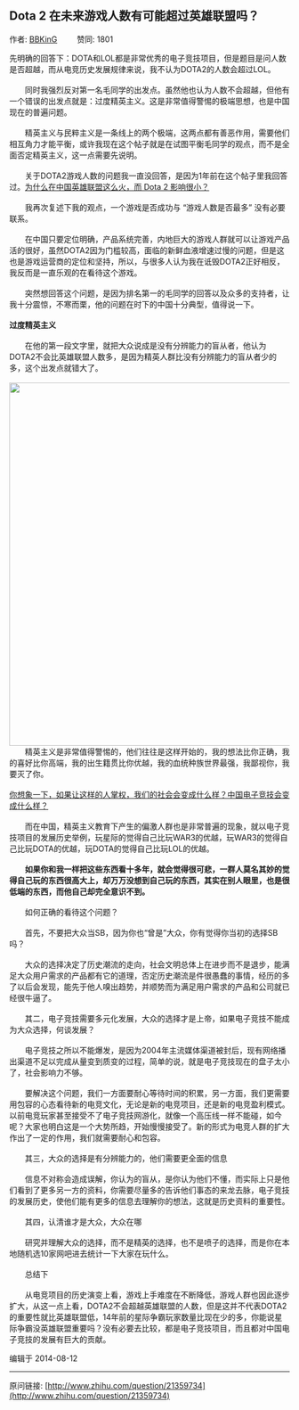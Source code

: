 ## Dota 2 在未来游戏人数有可能超过英雄联盟吗？

作者: [BBKinG](http://www.zhihu.com/people/bbking)&nbsp;&nbsp;&nbsp;&nbsp;&nbsp;&nbsp;&nbsp;&nbsp; 赞同: 1801


先明确的回答下：DOTA和LOL都是非常优秀的电子竞技项目，但是题目是问人数是否超越，而从电竞历史发展规律来说，我不认为DOTA2的人数会超过LOL。<br><br>　　同时我强烈反对第一名毛同学的出发点。虽然他也认为人数不会超越，但他有一个错误的出发点就是：过度精英主义。这是非常值得警惕的极端思想，也是中国现在的普遍问题。<br><br>　　精英主义与民粹主义是一条线上的两个极端，这两点都有善恶作用，需要他们相互角力才能平衡，或许我现在这个帖子就是在试图平衡毛同学的观点，而不是全面否定精英主义，这一点需要先说明。<br><br>　　关于DOTA2游戏人数的问题我一直没回答，是因为1年前在这个帖子里我回答过。<a href="http://www.zhihu.com/question/21088535/answer/18457303" class="internal">为什么在中国英雄联盟这么火，而 Dota 2 影响很小？</a><br><br>　　我再次复述下我的观点，一个游戏是否成功与 “游戏人数是否最多” 没有必要联系。<br><br>　　在中国只要定位明确，产品系统完善，内地巨大的游戏人群就可以让游戏产品活的很好，虽然DOTA2因为门槛较高，面临的新鲜血液增速过慢的问题，但是这也是游戏运营商的定位和坚持，所以，与很多人认为我在诋毁DOTA2正好相反，我反而是一直乐观的在看待这个游戏。<br><br>　　突然想回答这个问题，是因为排名第一的毛同学的回答以及众多的支持者，让我十分震惊，不寒而栗，他的问题在时下的中国十分典型，值得说一下。<br><br><b>过度精英主义</b><br><br>　　在他的第一段文字里，就把大众说成是没有分辨能力的盲从者，他认为DOTA2不会比英雄联盟人数多，是因为精英人群比没有分辨能力的盲从者少的多，这个出发点就错大了。<br><br><img src="http://pic2.zhimg.com/76848099641efcecde1ed3f4545b1d2d_b.jpg" data-rawwidth="652" data-rawheight="255" class="origin_image zh-lightbox-thumb" width="652" data-original="http://pic2.zhimg.com/76848099641efcecde1ed3f4545b1d2d_r.jpg"><br>　　精英主义是非常值得警惕的，他们往往是这样开始的，我的想法比你正确，我的喜好比你高端，我的出生籍贯比你优越，我的血统种族世界最强，我鄙视你，我要灭了你。<br><br><u>你想象一下，如果让这样的人掌权，我们的社会会变成什么样？中国电子竞技会变成什么样？</u><br><br>　　而在中国，精英主义教育下产生的偏激人群也是非常普遍的现象，就以电子竞技项目的发展历史举例，玩星际的觉得自己比玩WAR3的优越，玩WAR3的觉得自己比玩DOTA的优越，玩DOTA的觉得自己比玩LOL的优越。<br><br><b>　　如果你和我一样把这些东西看十多年，就会觉得很可悲，一群人莫名其妙的觉得自己玩的东西很高大上，却万万没想到自己玩的东西，其实在别人眼里，也是很低端的东西，而他自己却完全意识不到。</b><br><br>　　如何正确的看待这个问题？<br><br>　　首先，不要把大众当SB，因为你也“曾是”大众，你有觉得你当初的选择SB吗？<br><br>　　大众的选择决定了历史潮流的走向，社会文明总体上在进步而不是退步，能满足大众用户需求的产品都有它的道理，否定历史潮流是件很愚蠢的事情，经历的多了以后会发现，能先于他人嗅出趋势，并顺势而为满足用户需求的产品和公司就已经很牛逼了。<br><br>　　其二，电子竞技需要多元化发展，大众的选择才是上帝，如果电子竞技不能成为大众选择，何谈发展？<br><br>　　电子竞技之所以不能爆发，是因为2004年主流媒体渠道被封后，现有网络播出渠道不足以完成从量变到质变的过程，简单的说，就是电子竞技现在的盘子太小了，社会影响力不够。<br><br>　　要解决这个问题，我们一方面要耐心等待时间的积累，另一方面，我们更需要用包容的心态看待新的电竞文化，无论是新的电竞项目，还是新的电竞盈利模式。以前电竞玩家甚至接受不了电子竞技网游化，就像一个高压线一样不能碰，如今呢？大家也明白这是一个大势所趋，开始慢慢接受了。新的形式为电竞人群的扩大作出了一定的作用，我们就需要耐心和包容。<br><br>　　其三，大众的选择是有分辨能力的，他们需要更全面的信息<br><br>　　信息不对称会造成误解，你认为的盲从，是你认为他们不懂，而实际上只是他们看到了更多另一方的资料，你需要尽量多的告诉他们事态的来龙去脉，电子竞技的发展历史，使他们能有更多的信息去理解你的想法，这就是历史资料的重要性。<br><br>　　其四，认清谁才是大众，大众在哪<br><br>　　研究并理解大众的选择，而不是精英的选择，也不是喷子的选择，而是你在本地随机选10家网吧进去统计一下大家在玩什么。<br><br>　　总结下<br><br>　　从电竞项目的历史演变上看，游戏上手难度在不断降低，游戏人群也因此逐步扩大，从这一点上看，DOTA2不会超越英雄联盟的人数，但是这并不代表DOTA2的重要性就比英雄联盟低，14年前的星际争霸玩家数量比现在少的多，你能说星际争霸没英雄联盟重要吗？没有必要去比较，都是电子竞技项目，而且都对中国电子竞技的发展有巨大的贡献。



编辑于 2014-08-12



---
原问链接: [http://www.zhihu.com/question/21359734](http://www.zhihu.com/question/21359734)